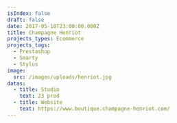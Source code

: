 ```yaml
---
isIndex: false
draft: false
date: 2017-05-10T23:00:00.000Z
title: Champagne Henriot
projects_types: Ecommerce
projects_tags:
  - Prestashop
  - Smarty
  - Stylus
image:
  src: /images/uploads/henriot.jpg
datas:
  - title: Studio
    text: 23 prod
  - title: Website
    text: https://www.boutique.champagne-henriot.com/
---
```

